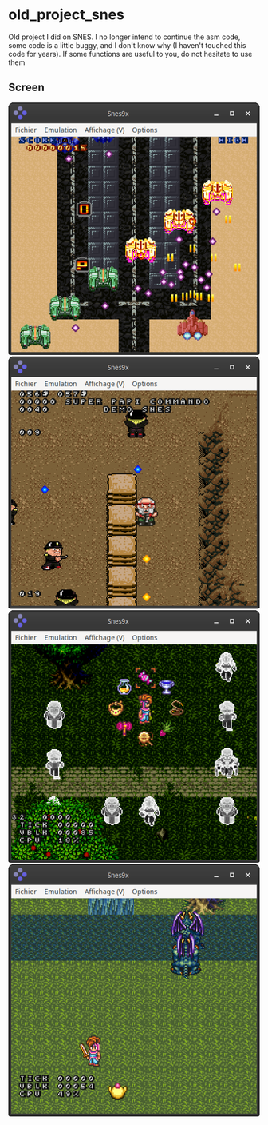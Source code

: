 # old_project_snes
Old project I did on SNES.
I no longer intend to continue the asm code, some code is a little buggy, and I don't know why (I haven't touched this code for years).
If some functions are useful to you, do not hesitate to use them

## Screen

<img src="screen/sc1.png?raw=true" alt="superdan">

<img src="screen/sc2.png?raw=true" alt="papi commando">

<img src="screen/sc3.png?raw=true" alt="world of demon 1">

<img src="screen/sc4.png?raw=true" alt="world of demon 2">